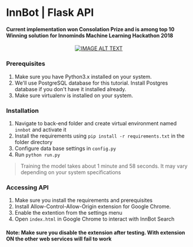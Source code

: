 # InnBot | Flask API

#### Current implementation won Consolation Prize and is among top 10 Winning solution for Innominds Machine Learning Hackathon 2018 

<div align="center">
  <a href="https://www.youtube.com/watch?v=UqJnwbmMfk0"><img src="https://img.youtube.com/vi/UqJnwbmMfk0/0.jpg" alt="IMAGE ALT TEXT"></a>
</div>




### Prerequisites

1. Make sure you have Python3.x installed on your system.
2. We'll use PostgreSQL database for this tutorial. Install Postgres database if you don't have it installed already.
3. Make sure virtualenv is installed on your system.


### Installation

1. Navigate to back-end folder and create virtual environment named `innbot` and activate it
2. Install the requirements using `pip install -r requirements.txt` in the folder directory
2. Configure data base settings in `config.py`
3. Run `python run.py` 

> Training the model takes about 1 minute and 58 seconds. It may vary depending on your system specifications

### Accessing API

1. Make sure you install the requirements and prerequisites
2. Install Allow-Control-Allow-Origin extension for Google Chrome.
3. Enable the extention from the settings menu
4. Open `index.html` in Google Chrome to interact with InnBot Search


#### Note: Make sure you disable the extension after testing. With extension ON the other web services will fail to work 
